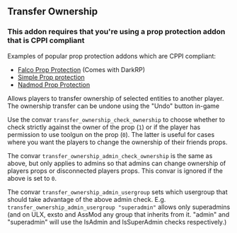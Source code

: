 ## Transfer Ownership ##

### This addon requires that you're using a prop protection addon that is CPPI compliant ###
Examples of popular prop protection addons which are CPPI compliant:
* [Falco Prop Protection](http://steamcommunity.com/sharedfiles/filedetails/?id=133537219) (Comes with DarkRP)
* [Simple Prop protection](http://steamcommunity.com/sharedfiles/filedetails/?id=145061455)
* [Nadmod Prop Protection](http://steamcommunity.com/sharedfiles/filedetails/?id=159298542)

Allows players to transfer ownership of selected entities to another player.
The ownership transfer can be undone using the "Undo" button in-game

Use the convar `transfer_ownership_check_ownership` to choose whether to check strictly against the owner of the prop (`1`) or if the player has permission to use toolgun on the prop (`0`). The latter is useful for cases where you want the players to change the ownership of their friends props.

The convar `transfer_ownership_admin_check_ownership` is the same as above, but only applies to admins so that admins can change ownership of players props or disconnected players props. This convar is ignored if the above is set to `0`.

The convar `transfer_ownership_admin_usergroup` sets which usergroup that should take advantage of the above admin check.
E.g. `transfer_ownership_admin_usergroup "superadmin"` allows only superadmins (and on ULX, exsto and AssMod any group that inherits from it. "admin" and "superadmin" will use the IsAdmin and IsSuperAdmin checks respectively.)
